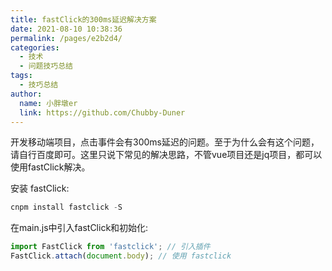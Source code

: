 ```yaml
---
title: fastClick的300ms延迟解决方案
date: 2021-08-10 10:38:36
permalink: /pages/e2b2d4/
categories:
  - 技术
  - 问题技巧总结
tags:
  - 技巧总结
author:
  name: 小胖墩er
  link: https://github.com/Chubby-Duner
---
```

开发移动端项目，点击事件会有300ms延迟的问题。至于为什么会有这个问题，请自行百度即可。这里只说下常见的解决思路，不管vue项目还是jq项目，都可以使用fastClick解决。

安装 fastClick:
```js
cnpm install fastclick -S
```
在main.js中引入fastClick和初始化:
```js
import FastClick from 'fastclick'; // 引入插件
FastClick.attach(document.body); // 使用 fastclick
```
